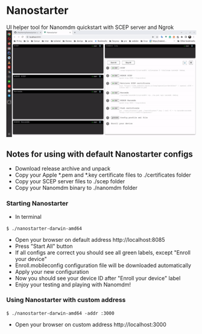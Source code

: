 # Nanostarter
UI helper tool for Nanomdm quickstart with SCEP server and Ngrok
![gif](nanostarter.gif)

## Notes for using with default Nanostarter configs
* Download release archive and unpack
* Copy your Apple *.pem and *.key certificate files to ./certificates folder
* Copy your SCEP server files to ./scep folder
* Copy your Nanomdm binary to ./nanomdm folder

### Starting Nanostarter
* In terminal
```
$ ./nanostarter-darwin-amd64
```
* Open your browser on default address http://localhost:8085
* Press "Start All" button
* If all configs are correct you should see all green labels, except "Enroll your device"
* Enroll.mobileconfig configuration file will be downloaded automatically
* Apply your new configuration
* Now you should see your device ID after "Enroll your device" label
* Enjoy your testing and playing with Nanomdm!


### Using Nanostarter with custom address
```
$ ./nanostarter-darwin-amd64 -addr :3000
```
* Open your browser on custom address http://localhost:3000
